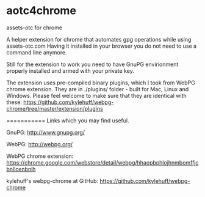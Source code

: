 aotc4chrome
===========
assets-otc for chrome

A helper extension for chrome that automates gpg operations while using assets-otc.com
Having it installed in your browser you do not need to use a command line anymore.

Still for the extension to work you need to have GnuPG envirionment properly installed
and armed with your private key.

The extension uses pre-compiled binary plugins, which I took from WebPG chrome extension.
They are in ./plugins/ folder - built for Mac, Linux and Windows.
Please feel welcome to make sure that they are identical with these:
https://github.com/kylehuff/webpg-chrome/tree/master/extension/plugins


===========
Links which you may find useful.

GnuPG: http://www.gnupg.org/

WebPG: http://webpg.org/

WebPG chrome extension: https://chrome.google.com/webstore/detail/webpg/hhaopbphlojhnmbomffjcbnllcenbnih

kylehuff's webpg-chrome at GitHub: https://github.com/kylehuff/webpg-chrome

